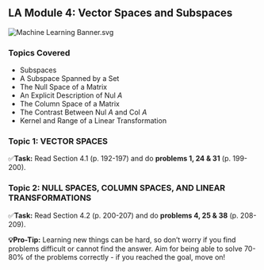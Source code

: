 LA Module 4: Vector Spaces and Subspaces
----------------------------------------

![Machine Learning Banner.svg](https://wustl-catalog.instructure.com/courses/254/files/25267/download)

### Topics Covered

*   Subspaces
*   A Subspace Spanned by a Set
*   The Null Space of a Matrix
*   An Explicit Description of Nul _A_
*   The Column Space of a Matrix
*   The Contrast Between Nul _A_ and Col _A_
*   Kernel and Range of a Linear Transformation

### Topic 1: VECTOR SPACES

✅**Task:** Read Section 4.1 (p. 192-197) and do **problems 1, 24 & 31** (p. 199-200).

### Topic 2: NULL SPACES, COLUMN SPACES, AND LINEAR TRANSFORMATIONS

✅**Task:** Read Section 4.2 (p. 200-207) and do **problems 4, 25 & 38** (p. 208-209).

**💡Pro-Tip:** Learning new things can be hard, so don’t worry if you find problems difficult or cannot find the answer. Aim for being able to solve 70-80% of the problems correctly - if you reached the goal, move on!